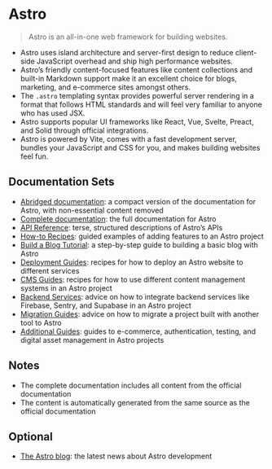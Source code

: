 # Astro

> Astro is an all-in-one web framework for building websites. 

- Astro uses island architecture and server-first design to reduce client-side JavaScript overhead and ship high performance websites.
- Astro’s friendly content-focused features like content collections and built-in Markdown support make it an excellent choice for blogs, marketing, and e-commerce sites amongst others.
- The `.astro` templating syntax provides powerful server rendering in a format that follows HTML standards and will feel very familiar to anyone who has used JSX.
- Astro supports popular UI frameworks like React, Vue, Svelte, Preact, and Solid through official integrations.
- Astro is powered by Vite, comes with a fast development server, bundles your JavaScript and CSS for you, and makes building websites feel fun.

## Documentation Sets

- [Abridged documentation](https://docs.astro.build/llms-small.txt): a compact version of the documentation for Astro, with non-essential content removed
- [Complete documentation](https://docs.astro.build/llms-full.txt): the full documentation for Astro
- [API Reference](https://docs.astro.build/_llms-txt/api-reference.txt): terse, structured descriptions of Astro’s APIs
- [How-to Recipes](https://docs.astro.build/_llms-txt/how-to-recipes.txt): guided examples of adding features to an Astro project
- [Build a Blog Tutorial](https://docs.astro.build/_llms-txt/build-a-blog-tutorial.txt): a step-by-step guide to building a basic blog with Astro
- [Deployment Guides](https://docs.astro.build/_llms-txt/deployment-guides.txt): recipes for how to deploy an Astro website to different services
- [CMS Guides](https://docs.astro.build/_llms-txt/cms-guides.txt): recipes for how to use different content management systems in an Astro project
- [Backend Services](https://docs.astro.build/_llms-txt/backend-services.txt): advice on how to integrate backend services like Firebase, Sentry, and Supabase in an Astro project
- [Migration Guides](https://docs.astro.build/_llms-txt/migration-guides.txt): advice on how to migrate a project built with another tool to Astro
- [Additional Guides](https://docs.astro.build/_llms-txt/additional-guides.txt): guides to e-commerce, authentication, testing, and digital asset management in Astro projects

## Notes

- The complete documentation includes all content from the official documentation
- The content is automatically generated from the same source as the official documentation

## Optional

- [The Astro blog](https://astro.build/blog/): the latest news about Astro development

